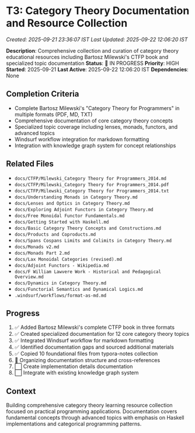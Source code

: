 # T3: Category Theory Documentation and Resource Collection
*Created: 2025-09-21 23:36:07 IST*
*Last Updated: 2025-09-22 12:06:20 IST*

**Description**: Comprehensive collection and curation of category theory educational resources including Bartosz Milewski's CTFP book and specialized topic documentation
**Status**: 🔄 IN PROGRESS
**Priority**: HIGH
**Started**: 2025-09-21
**Last Active**: 2025-09-22 12:06:20 IST
**Dependencies**: None

## Completion Criteria
- Complete Bartosz Milewski's "Category Theory for Programmers" in multiple formats (PDF, MD, TXT)
- Comprehensive documentation of core category theory concepts
- Specialized topic coverage including lenses, monads, functors, and advanced topics
- Windsurf workflow integration for markdown formatting
- Integration with knowledge graph system for concept relationships

## Related Files
- `docs/CTFP/Milewski_Category Theory for Programmers_2014.md`
- `docs/CTFP/Milewski_Category Theory for Programmers_2014.pdf`
- `docs/CTFP/Milewski_Category Theory for Programmers_2014.txt`
- `docs/Understanding Monads in Category Theory.md`
- `docs/Lenses and Optics in Category Theory.md`
- `docs/Exploring Adjoint Functors in Category Theory.md`
- `docs/Free Monoidal Functor Fundamentals.md`
- `docs/Getting Started with Haskell.md`
- `docs/Basic Category Theory Concepts and Constructions.md`
- `docs/Products and Coproducts.md`
- `docs/Spans Cospans Limits and Colimits in Category Theory.md`
- `docs/Monads v2.md`
- `docs/Monads Part 2.md`
- `docs/Lax Monoidal Categories (revised).md`
- `docs/Adjoint Functors - Wikipedia.md`
- `docs/F William Lawvere Work - Historical and Pedagogical Overview.md`
- `docs/Dynamics in Category Theory.md`
- `docs/Functorial Semantics and Dynamical Logics.md`
- `.windsurf/workflows/format-as-md.md`

## Progress
1. ✅ Added Bartosz Milewski's complete CTFP book in three formats
2. ✅ Created specialized documentation for 12 core category theory topics
3. ✅ Integrated Windsurf workflow for markdown formatting
4. ✅ Identified documentation gaps and sourced additional materials
5. ✅ Copied 10 foundational files from typora-notes collection
6. 🔄 Organizing documentation structure and cross-references
7. ⬜ Create implementation details documentation
8. ⬜ Integrate with existing knowledge graph system

## Context
Building comprehensive category theory learning resource collection focused on practical programming applications. Documentation covers fundamental concepts through advanced topics with emphasis on Haskell implementations and categorical programming patterns.
